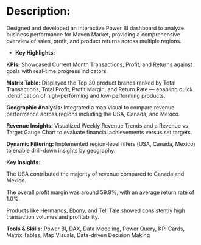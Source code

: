 # Description:
Designed and developed an interactive Power BI dashboard to analyze business performance for Maven Market, providing a comprehensive overview of sales, profit, and product returns across multiple regions.

* **Key Highlights:**

**KPIs:** Showcased Current Month Transactions, Profit, and Returns against goals with real-time progress indicators.

**Matrix Table:** Displayed the Top 30 product brands ranked by Total Transactions, Total Profit, Profit Margin, and Return Rate — enabling quick identification of high-performing and low-performing products.

**Geographic Analysis:** Integrated a map visual to compare revenue performance across regions including the USA, Canada, and Mexico.

**Revenue Insights:** Visualized Weekly Revenue Trends and a Revenue vs Target Gauge Chart to evaluate financial achievements versus set targets.

**Dynamic Filtering:** Implemented region-level filters (USA, Canada, Mexico) to enable drill-down insights by geography.

**Key Insights:**

The USA contributed the majority of revenue compared to Canada and Mexico.

The overall profit margin was around 59.9%, with an average return rate of 1.0%.

Products like Hermanos, Ebony, and Tell Tale showed consistently high transaction volumes and profitability.

**Tools & Skills:**
Power BI, DAX, Data Modeling, Power Query, KPI Cards, Matrix Tables, Map Visuals, Data-driven Decision Making

